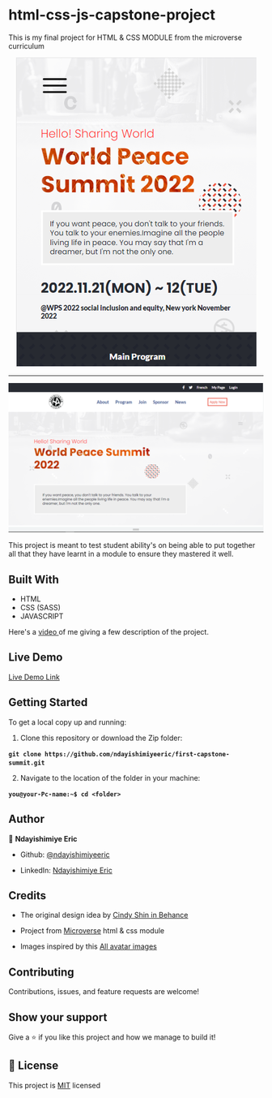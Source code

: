 # html-css-js-capstone-project

This is my final project for HTML & CSS MODULE from the microverse curriculum

<p align="center">
  <img src="./img/screenshotmobile.png"/>
</p>

<hr>

<p align="center">
  <img src="./img/screenshotdesktop.png"/>
</p>

This project is meant to test student ability's on being able to put together all that they have learnt in a module to ensure they mastered it well.

## Built With

- HTML
- CSS (SASS)
- JAVASCRIPT

Here's a [video ](https://www.loom.com/share/852ed311b4154cf78b11c4e0a6816ac0) of me giving a few description of the project.

## Live Demo

[Live Demo Link](https://ndayishimiyeeric.github.io/first-capstone-summit/)

## Getting Started

To get a local copy up and running:

1. Clone this repository or download the Zip folder:

**`git clone https://github.com/ndayishimiyeeric/first-capstone-summit.git`**

2. Navigate to the location of the folder in your machine:

**`you@your-Pc-name:~$ cd <folder>`**

## Author

👤 **Ndayishimiye Eric**

- Github: [@ndayishimiyeeric](https://github.com/ndayishimiyeeric)

- LinkedIn: [Ndayishimiye Eric](https://www.linkedin.com/in/nderic/)

## Credits

- The original design idea by [Cindy Shin in Behance](https://www.behance.net/adagio07)

- Project from [Microverse](https://bit.ly/MicroverseTN) html & css module
- Images inspired by this [All avatar images](https://pravatar.cc/images)

## Contributing

Contributions, issues, and feature requests are welcome!

## Show your support

Give a ⭐️ if you like this project and how we manage to build it!

## 📝 License

This project is [MIT](./MIT.md) licensed
